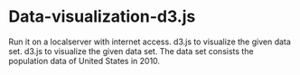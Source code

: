 # Data-visualization-d3.js
Run it on a localserver with internet access.
d3.js to visualize the given data set.
d3.js to visualize the given data set.
The data set consists the population data of United States in 2010. 
